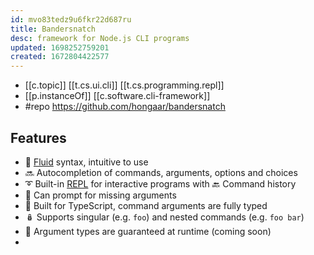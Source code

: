 ```yaml
---
id: mvo83tedz9u6fkr22d687ru
title: Bandersnatch
desc: framework for Node.js CLI programs
updated: 1698252759201
created: 1672804422577
---
```


- [[c.topic]] [[t.cs.ui.cli]] [[t.cs.programming.repl]]
- [[p.instanceOf]] [[c.software.cli-framework]]
- #repo https://github.com/hongaar/bandersnatch

## Features

-   🌊 [Fluid](https://www.martinfowler.com/bliki/FluentInterface.html) syntax, intuitive to use
-   🔜 Autocompletion of commands, arguments, options and choices
-   ➰ Built-in [REPL](https://en.wikipedia.org/wiki/Read%E2%80%93eval%E2%80%93print_loop) for interactive programs with 🔙 Command history
-   💬 Can prompt for missing arguments
-   🤯 Built for TypeScript, command arguments are fully typed
-   🪆 Supports singular (e.g. `foo`) and nested commands (e.g. `foo bar`)
-   🏃 Argument types are guaranteed at runtime (coming soon)
-   